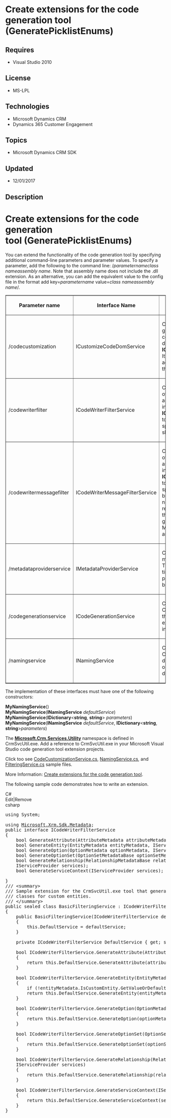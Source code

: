 # Create extensions for the code generation tool (GeneratePicklistEnums)
## Requires
- Visual Studio 2010
## License
- MS-LPL
## Technologies
- Microsoft Dynamics CRM
- Dynamics 365 Customer Engagement
## Topics
- Microsoft Dynamics CRM SDK
## Updated
- 12/01/2017
## Description

<h1>Create extensions for the code generation tool&nbsp;(GeneratePicklistEnums)</h1>
<p>You can extend the functionality of the code generation tool by specifying additional command-line parameters and parameter values. To specify a parameter, add the following to the command line: /<em>parametername</em><em>class name</em><em>assembly name</em>.
 Note that assembly name does not include the .dll extension. As an alternative, you can add the equivalent value to the config file in the format add key=<em>parametername</em> value=<em>class name</em><em>assembly name</em>/.</p>
<table border="1">
<tbody>
<tr>
<th scope="col">
<p>Parameter name</p>
</th>
<th scope="col">
<p>Interface Name</p>
</th>
<th scope="col">
<p>Description</p>
</th>
</tr>
<tr>
<td>
<p>/codecustomization</p>
</td>
<td>
<p>ICustomizeCodeDomService</p>
</td>
<td>
<p>Called after the CodeDOM generation has been completed, assuming the default instance of
<strong>ICodeGenerationService</strong>. It is useful for generating additional classes, such as the constants in picklists.</p>
</td>
</tr>
<tr>
<td>
<p>/codewriterfilter</p>
</td>
<td>
<p>ICodeWriterFilterService</p>
</td>
<td>
<p>Called during the process of CodeDOM generation, assuming the default instance of
<strong>ICodeGenerationService</strong>, to determine whether a specific object or property should be generated.</p>
</td>
</tr>
<tr>
<td>
<p>/codewritermessagefilter</p>
</td>
<td>
<p>ICodeWriterMessageFilterService</p>
</td>
<td>
<p>Called during the process of CodeDOM generation, assuming the default instance of
<strong>ICodeGenerationService</strong>, to determine whether a specific message should be generated. This should not be used for requests/responses as these are already generated in Microsoft.Crm.Sdk.Proxy.dll and Microsoft.Xrm.Sdk.dll.</p>
</td>
</tr>
<tr>
<td>
<p>/metadataproviderservice</p>
</td>
<td>
<p>IMetadataProviderService</p>
</td>
<td>
<p>Called to retrieve the metadata from the server. This may be called multiple times during the generation process, so the data should be cached.</p>
</td>
</tr>
<tr>
<td>
<p>/codegenerationservice</p>
</td>
<td>
<p>ICodeGenerationService</p>
</td>
<td>
<p>Core implementation of the CodeDOM generation. If this is changed, the other extensions may not behave in the manner described.</p>
</td>
</tr>
<tr>
<td>
<p>/namingservice</p>
</td>
<td>
<p>INamingService</p>
</td>
<td>
<p>Called during the CodeDOM generation to determine the name for objects, assuming the default implementation.</p>
</td>
</tr>
</tbody>
</table>
<p>The implementation of these interfaces must have one of the following constructors:</p>
<p><strong>MyNamingService</strong>()<br>
<strong>MyNamingService</strong>(<strong>INamingService</strong>&nbsp;<em>defaultService</em>)
<br>
<strong>MyNamingService</strong>(<strong>IDictionary</strong>&lt;<strong>string</strong>,
<strong>string</strong>&gt; <em>parameters</em>) <br>
<strong>MyNamingService</strong>(<strong>INamingService</strong>&nbsp;<em>defaultService</em>,
<strong>IDictionary</strong>&lt;<strong>string</strong>, <strong>string</strong>&gt;<em>parameters</em>)</p>
<p>The <strong><a class="libraryLink" href="https://msdn.microsoft.com/en-US/library/Microsoft.Crm.Services.Utility.aspx" target="_blank" title="Auto generated link to Microsoft.Crm.Services.Utility">Microsoft.Crm.Services.Utility</a></strong> namespace is defined in CrmSvcUtil.exe. Add a reference to CrmSvcUtil.exe in your Microsoft Visual Studio code generation tool extension projects.</p>
<p>Click too see&nbsp;<a href="https://code.msdn.microsoft.com/Create-extensions-for-the-3dd56a27/sourcecode?fileId=182954&pathId=390602080">CodeCustomizationService.cs</a><strong></strong><em></em>,
<a href="https://code.msdn.microsoft.com/Create-extensions-for-the-3dd56a27/sourcecode?fileId=182954&pathId=503546707">
NamingService.cs</a>, and <a href="https://code.msdn.microsoft.com/Create-extensions-for-the-3dd56a27/sourcecode?fileId=182954&pathId=2125504668">
FilteringService.cs</a> sample files.</p>
<p>More Information: <a href="https://docs.microsoft.com/en-us/dynamics365/customer-engagement/developer/org-service/extend-code-generation-tool">
Create extensions for the code generation tool</a>.<strong></strong><em></em></p>
<p>The following sample code demonstrates how to write an extension.<strong></strong><em></em></p>
<div class="scriptcode">
<div class="pluginEditHolder" pluginCommand="mceScriptCode">
<div class="title"><span>C#</span></div>
<div class="pluginLinkHolder"><span class="pluginEditHolderLink">Edit</span>|<span class="pluginRemoveHolderLink">Remove</span></div>
<span class="hidden">csharp</span>

<div class="preview">
<pre class="csharp"><span class="cs__keyword">using</span>&nbsp;System;&nbsp;
&nbsp;
<span class="cs__keyword">using</span>&nbsp;<a class="libraryLink" href="https://msdn.microsoft.com/en-US/library/Microsoft.Xrm.Sdk.Metadata.aspx" target="_blank" title="Auto generated link to Microsoft.Xrm.Sdk.Metadata">Microsoft.Xrm.Sdk.Metadata</a>;&nbsp;
<span class="cs__keyword">public</span>&nbsp;<span class="cs__keyword">interface</span>&nbsp;ICodeWriterFilterService&nbsp;
{&nbsp;
&nbsp;&nbsp;&nbsp;&nbsp;<span class="cs__keyword">bool</span>&nbsp;GenerateAttribute(AttributeMetadata&nbsp;attributeMetadata,&nbsp;IServiceProvider&nbsp;services);&nbsp;
&nbsp;&nbsp;&nbsp;&nbsp;<span class="cs__keyword">bool</span>&nbsp;GenerateEntity(EntityMetadata&nbsp;entityMetadata,&nbsp;IServiceProvider&nbsp;services);&nbsp;
&nbsp;&nbsp;&nbsp;&nbsp;<span class="cs__keyword">bool</span>&nbsp;GenerateOption(OptionMetadata&nbsp;optionMetadata,&nbsp;IServiceProvider&nbsp;services);&nbsp;
&nbsp;&nbsp;&nbsp;&nbsp;<span class="cs__keyword">bool</span>&nbsp;GenerateOptionSet(OptionSetMetadataBase&nbsp;optionSetMetadata,&nbsp;IServiceProvider&nbsp;services);&nbsp;
&nbsp;&nbsp;&nbsp;&nbsp;<span class="cs__keyword">bool</span>&nbsp;GenerateRelationship(RelationshipMetadataBase&nbsp;relationshipMetadata,&nbsp;EntityMetadata&nbsp;otherEntityMetadata,&nbsp;
&nbsp;&nbsp;&nbsp;&nbsp;IServiceProvider&nbsp;services);&nbsp;
&nbsp;&nbsp;&nbsp;&nbsp;<span class="cs__keyword">bool</span>&nbsp;GenerateServiceContext(IServiceProvider&nbsp;services);&nbsp;
&nbsp;
}&nbsp;
<span class="cs__com">///&nbsp;&lt;summary&gt;</span>&nbsp;
<span class="cs__com">///&nbsp;Sample&nbsp;extension&nbsp;for&nbsp;the&nbsp;CrmSvcUtil.exe&nbsp;tool&nbsp;that&nbsp;generates&nbsp;early-bound</span>&nbsp;
<span class="cs__com">///&nbsp;classes&nbsp;for&nbsp;custom&nbsp;entities.</span>&nbsp;
<span class="cs__com">///&nbsp;&lt;/summary&gt;</span>&nbsp;
<span class="cs__keyword">public</span>&nbsp;<span class="cs__keyword">sealed</span>&nbsp;<span class="cs__keyword">class</span>&nbsp;BasicFilteringService&nbsp;:&nbsp;ICodeWriterFilterService&nbsp;
{&nbsp;
&nbsp;&nbsp;&nbsp;&nbsp;<span class="cs__keyword">public</span>&nbsp;BasicFilteringService(ICodeWriterFilterService&nbsp;defaultService)&nbsp;
&nbsp;&nbsp;&nbsp;&nbsp;{&nbsp;
&nbsp;&nbsp;&nbsp;&nbsp;&nbsp;&nbsp;&nbsp;&nbsp;<span class="cs__keyword">this</span>.DefaultService&nbsp;=&nbsp;defaultService;&nbsp;
&nbsp;&nbsp;&nbsp;&nbsp;}&nbsp;
&nbsp;
&nbsp;&nbsp;&nbsp;&nbsp;<span class="cs__keyword">private</span>&nbsp;ICodeWriterFilterService&nbsp;DefaultService&nbsp;{&nbsp;<span class="cs__keyword">get</span>;&nbsp;<span class="cs__keyword">set</span>;&nbsp;}&nbsp;
&nbsp;
&nbsp;&nbsp;&nbsp;&nbsp;<span class="cs__keyword">bool</span>&nbsp;ICodeWriterFilterService.GenerateAttribute(AttributeMetadata&nbsp;attributeMetadata,&nbsp;IServiceProvider&nbsp;services)&nbsp;
&nbsp;&nbsp;&nbsp;&nbsp;{&nbsp;
&nbsp;&nbsp;&nbsp;&nbsp;&nbsp;&nbsp;&nbsp;&nbsp;<span class="cs__keyword">return</span>&nbsp;<span class="cs__keyword">this</span>.DefaultService.GenerateAttribute(attributeMetadata,&nbsp;services);&nbsp;
&nbsp;&nbsp;&nbsp;&nbsp;}&nbsp;
&nbsp;
&nbsp;&nbsp;&nbsp;&nbsp;<span class="cs__keyword">bool</span>&nbsp;ICodeWriterFilterService.GenerateEntity(EntityMetadata&nbsp;entityMetadata,&nbsp;IServiceProvider&nbsp;services)&nbsp;
&nbsp;&nbsp;&nbsp;&nbsp;{&nbsp;
&nbsp;&nbsp;&nbsp;&nbsp;&nbsp;&nbsp;&nbsp;&nbsp;<span class="cs__keyword">if</span>&nbsp;(!entityMetadata.IsCustomEntity.GetValueOrDefault())&nbsp;{&nbsp;<span class="cs__keyword">return</span>&nbsp;<span class="cs__keyword">false</span>;&nbsp;}&nbsp;
&nbsp;&nbsp;&nbsp;&nbsp;&nbsp;&nbsp;&nbsp;&nbsp;<span class="cs__keyword">return</span>&nbsp;<span class="cs__keyword">this</span>.DefaultService.GenerateEntity(entityMetadata,&nbsp;services);&nbsp;
&nbsp;&nbsp;&nbsp;&nbsp;}&nbsp;
&nbsp;
&nbsp;&nbsp;&nbsp;&nbsp;<span class="cs__keyword">bool</span>&nbsp;ICodeWriterFilterService.GenerateOption(OptionMetadata&nbsp;optionMetadata,&nbsp;IServiceProvider&nbsp;services)&nbsp;
&nbsp;&nbsp;&nbsp;&nbsp;{&nbsp;
&nbsp;&nbsp;&nbsp;&nbsp;&nbsp;&nbsp;&nbsp;&nbsp;<span class="cs__keyword">return</span>&nbsp;<span class="cs__keyword">this</span>.DefaultService.GenerateOption(optionMetadata,&nbsp;services);&nbsp;
&nbsp;&nbsp;&nbsp;&nbsp;}&nbsp;
&nbsp;
&nbsp;&nbsp;&nbsp;&nbsp;<span class="cs__keyword">bool</span>&nbsp;ICodeWriterFilterService.GenerateOptionSet(OptionSetMetadataBase&nbsp;optionSetMetadata,&nbsp;IServiceProvider&nbsp;services)&nbsp;
&nbsp;&nbsp;&nbsp;&nbsp;{&nbsp;
&nbsp;&nbsp;&nbsp;&nbsp;&nbsp;&nbsp;&nbsp;&nbsp;<span class="cs__keyword">return</span>&nbsp;<span class="cs__keyword">this</span>.DefaultService.GenerateOptionSet(optionSetMetadata,&nbsp;services);&nbsp;
&nbsp;&nbsp;&nbsp;&nbsp;}&nbsp;
&nbsp;
&nbsp;&nbsp;&nbsp;&nbsp;<span class="cs__keyword">bool</span>&nbsp;ICodeWriterFilterService.GenerateRelationship(RelationshipMetadataBase&nbsp;relationshipMetadata,&nbsp;EntityMetadata&nbsp;otherEntityMetadata,&nbsp;
&nbsp;&nbsp;&nbsp;&nbsp;IServiceProvider&nbsp;services)&nbsp;
&nbsp;&nbsp;&nbsp;&nbsp;{&nbsp;
&nbsp;&nbsp;&nbsp;&nbsp;&nbsp;&nbsp;&nbsp;&nbsp;<span class="cs__keyword">return</span>&nbsp;<span class="cs__keyword">this</span>.DefaultService.GenerateRelationship(relationshipMetadata,&nbsp;otherEntityMetadata,&nbsp;services);&nbsp;
&nbsp;&nbsp;&nbsp;&nbsp;}&nbsp;
&nbsp;
&nbsp;&nbsp;&nbsp;&nbsp;<span class="cs__keyword">bool</span>&nbsp;ICodeWriterFilterService.GenerateServiceContext(IServiceProvider&nbsp;services)&nbsp;
&nbsp;&nbsp;&nbsp;&nbsp;{&nbsp;
&nbsp;&nbsp;&nbsp;&nbsp;&nbsp;&nbsp;&nbsp;&nbsp;<span class="cs__keyword">return</span>&nbsp;<span class="cs__keyword">this</span>.DefaultService.GenerateServiceContext(services);&nbsp;
&nbsp;&nbsp;&nbsp;&nbsp;}&nbsp;
}&nbsp;
<strong></strong><em></em></pre>
</div>
</div>
</div>
